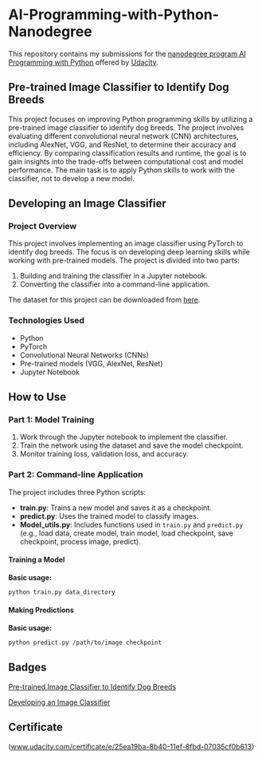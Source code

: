 # AI-Programming-with-Python-Nanodegree
This repository contains my submissions for the [nanodegree program AI Programming with Python](https://www.udacity.com/course/ai-programming-python-nanodegree--nd089) offered by [Udacity](https://www.udacity.com/).

## Pre-trained Image Classifier to Identify Dog Breeds

This project focuses on improving Python programming skills by utilizing a pre-trained image classifier to identify dog breeds. The project involves evaluating different convolutional neural network (CNN) architectures, including AlexNet, VGG, and ResNet, to determine their accuracy and efficiency. By comparing classification results and runtime, the goal is to gain insights into the trade-offs between computational cost and model performance. The main task is to apply Python skills to work with the classifier, not to develop a new model.

## Developing an Image Classifier

### Project Overview
This project involves implementing an image classifier using PyTorch to identify dog breeds. The focus is on developing deep learning skills while working with pre-trained models. The project is divided into two parts:
1. Building and training the classifier in a Jupyter notebook.
2. Converting the classifier into a command-line application.

The dataset for this project can be downloaded from [here](https://www.robots.ox.ac.uk/~vgg/data/flowers/102/index.html).

### Technologies Used
- Python
- PyTorch
- Convolutional Neural Networks (CNNs)
- Pre-trained models (VGG, AlexNet, ResNet)
- Jupyter Notebook

## How to Use

### Part 1: Model Training
1. Work through the Jupyter notebook to implement the classifier.
2. Train the network using the dataset and save the model checkpoint.
3. Monitor training loss, validation loss, and accuracy.

### Part 2: Command-line Application
The project includes three Python scripts:
- **train.py**: Trains a new model and saves it as a checkpoint.
- **predict.py**: Uses the trained model to classify images.
- **Model_utils.py**: Includes functions used in `train.py` and `predict.py` (e.g., load data, create model, train model, load checkpoint, save checkpoint, process image, predict).

#### Training a Model
**Basic usage:**
```bash
python train.py data_directory
```
#### Making Predictions
**Basic usage:**
```bash
python predict.py /path/to/image checkpoint
```

## Badges
[Pre-trained Image Classifier to Identify Dog Breeds](https://cdn.getblueshift.com/pictures/194761/content/p1-completed-aws-winter.jpg?bsft_aaid=8d7e276e-4a10-41b2-8868-423fe96dd6b2&bsft_eid=83ae9158-3512-5bdb-e66d-8ca11524a58c&utm_campaign=sch_600_ndxxx_aws-ai-ml-summer-project-completed&utm_source=blueshift&utm_medium=email&utm_content=sch_600_ndxxx_aws-ai-ml-summer-project-1-completed&bsft_clkid=62fc5f88-6ec5-4dfe-b48b-559b387068cd&bsft_uid=46fd4b94-3f21-480b-b92f-c33234f80ab4&bsft_mid=0f3f5105-3532-434c-acf8-fac53105686b&bsft_txnid=5e2a7e4a-06c8-4057-91f0-3429de5349d2&bsft_mime_type=html&bsft_ek=2024-11-13T14%3A12%3A15Z&bsft_lx=3&bsft_tv=10)

[Developing an Image Classifier](https://cdn.getblueshift.com/pictures/196996/content/p2-aws-winter.jpg?bsft_eid=b844b7e7-a9a6-d4b5-92e7-9106d74e43d8&utm_campaign=sch_600_ndxxx_aws-ai-ml-summer-project-completed&utm_source=blueshift&utm_medium=email&utm_content=sch_600_ndxxx_aws-ai-ml-summer-project-2-completed&bsft_clkid=e9acd82d-07c8-4306-8f16-fc91d23e7fc7&bsft_uid=46fd4b94-3f21-480b-b92f-c33234f80ab4&bsft_mid=71ccf9cb-fb19-43a4-ac95-b59d48fcc6a9&bsft_txnid=debc3964-4b14-4114-a0ff-7c4657171368&bsft_mime_type=html&bsft_ek=2025-02-05T09%3A40%3A34Z&bsft_lx=3&bsft_tv=7&bsft_aaid=8d7e276e-4a10-41b2-8868-423fe96dd6b2)

## Certificate
(www.udacity.com/certificate/e/25ea19ba-8b40-11ef-8fbd-07035cf0b613)


